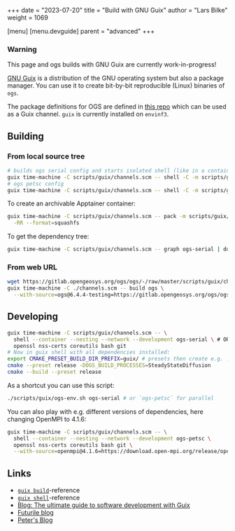 +++
date = "2023-07-20"
title = "Build with GNU Guix"
author = "Lars Bilke"
weight = 1069

[menu]
  [menu.devguide]
    parent = "advanced"
+++

<div class='note'>

### <i class="far fa-info-circle"></i> Warning

This page and ogs builds with GNU Guix are currently work-in-progress!

</div>

[GNU Guix](https://guix.gnu.org) is a distribution of the GNU operating system but also a package manager. You can use it to create bit-by-bit reproducible (Linux) binaries of `ogs`.

The package definitions for OGS are defined in [this repo](https://gitlab.opengeosys.org/ogs/inf/guix-ogs) which can be used as a Guix channel. `guix` is currently installed on `envinf3`.

## Building

### From local source tree

```bash
# builds ogs serial config and starts isolated shell (like in a container)
guix time-machine -C scripts/guix/channels.scm -- shell -C -m scripts/guix/manifest.scm
# ogs petsc config
guix time-machine -C scripts/guix/channels.scm -- shell -C -m scripts/guix/manifest-petsc.scm
```

To create an archivable Apptainer container:

```bash
guix time-machine -C scripts/guix/channels.scm -- pack -m scripts/guix/manifest.scm \
  -RR --format=squashfs
```

To get the dependency tree:

```bash
guix time-machine -C scripts/guix/channels.scm -- graph ogs-serial | dot -Tpdf > dag.pdf
```

### From web URL

```bash
wget https://gitlab.opengeosys.org/ogs/ogs/-/raw/master/scripts/guix/channels.scm
guix time-machine -C ./channels.scm -- build ogs \
  --with-source=ogs@6.4.4-testing=https://gitlab.opengeosys.org/ogs/ogs/-/archive/master/ogs-master.tar.bz2
```

## Developing

```bash
guix time-machine -C scripts/guix/channels.scm -- \
  shell --container --nesting --network --development ogs-serial \ # OR ogs-petsc
  openssl nss-certs coreutils bash git
# Now in guix shell with all dependencies installed:
export CMAKE_PRESET_BUILD_DIR_PREFIX=guix/ # presets then create e.g. ../build/guix/release
cmake --preset release -DOGS_BUILD_PROCESSES=SteadyStateDiffusion
cmake --build --preset release
```

As a shortcut you can use this script:

```bash
./scripts/guix/ogs-env.sh ogs-serial # or `ogs-petsc` for parallel
```

You can also play with e.g. different versions of dependencies, here changing OpenMPI to 4.1.6:

```bash
guix time-machine -C scripts/guix/channels.scm -- \
  shell --container --nesting --network --development ogs-petsc \
  openssl nss-certs coreutils bash git \
  --with-source=openmpi@4.1.6=https://download.open-mpi.org/release/open-mpi/v4.1/openmpi-4.1.6.tar.bz2
```

## Links

- [`guix build`](https://guix.gnu.org/manual/en/html_node/Invoking-guix-build.html)-reference
- [`guix shell`](https://guix.gnu.org/manual/en/html_node/Invoking-guix-shell.html)-reference
- [Blog: The ultimate guide to software development with Guix](https://guix.gnu.org/en/blog/2023/from-development-environments-to-continuous-integrationthe-ultimate-guide-to-software-development-with-guix/)
- [Futurile blog](https://www.futurile.net)
- [Peter's Blog](https://peterloleungyau.github.io/post/)
